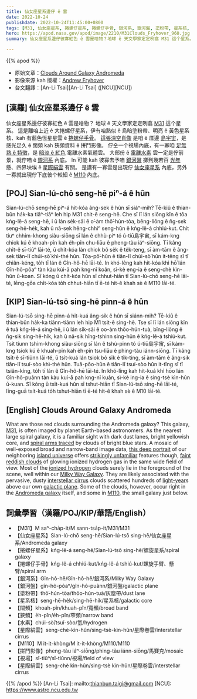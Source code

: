 ```yaml
---
title: 仙女座星系邊仔 ê 雲
date: 2022-10-24
publishdate: 2022-10-24T11:45:00+0800
tags: [M31, 仙女座星系, 捲螺仔星系, 捲螺仔手骨, 銀河系, 銀河盤, 塗粉帶, 星系核, 闊頻, 狹頻, 水素, 星際絹雲, M110, 拼鬥影像, 視場, 絹雲]
hero: https://apod.nasa.gov/apod/image/2210/M31Clouds_Fryhover_960.jpg
summary: 仙女座星系邊仔彼寡紅色 ê 雲是啥物？地球 ê 天文學家定定咧翕 M31 這个星系。

---
```


{{% apod %}}

- 原始文章：[Clouds Around Galaxy Andromeda](https://apod.nasa.gov/apod/ap221024.html)
- 影像來源 kah 版權：[Andrew Fryhover](https://www.flickr.com/photos/51743649@N07/)
- 台文翻譯：[An-Li Tsai][An-Li Tsai] ([NCU][NCU])

## [漢羅] 仙女座星系邊仔 ê 雲
仙女座星系邊仔彼寡紅色 ê 雲是啥物？
地球 ê 天文學家定定咧翕 [M31][M31] 這个星系。
這是離咱上近 ê 大捲螺仔星系，伊有咱熟似 ê 烏暗塗粉帶、明亮 ê 黃色星系核、kah 有藍色恆星星雲 ê [捲螺仔手骨][spiral arms traced]。
[這張深空肖像][this deep portrait] 是咱 ê 厝邊 [島宇宙][island universe]，是感光足久 ê 闊頻 kah 狹頻資料 ê 拼鬥影像。
佇仝一个視場內底，有一寡咱 [足無熟 ê 特徵][strikingly unfamiliar]，是 [暗淡 ê 紅色][faint reddish clouds] 電離水素氣體雲。
大部份 ê [電離水素][ionized hydrogen] 雲一定是佇前景，就佇咱 ê [銀河系][Milky Way Galaxy] 內底。
In 可能 kah 彼寡去予咱 [銀河盤][galactic plane] 擲到幾若百 [光年][light-year] 懸、四界坱埃 ê [星際絹雲][interstellar cirrus t] 有關。
是講有一寡雲是出現佇 [仙女座星系][Andromeda galaxy] 內底，另外一寡就出現佇下底彼个較細 ê [M110][M110] 內底。

## [POJ] Sian-lú-chō seng-hē piⁿ-á ê hûn
Sian-lú-chō seng-hē piⁿ-á hit-kóa âng-sek ê hûn sī siáⁿ-mih?
Tē-kiû ê thian-bûn ha̍k-ka tiāⁿ-tiāⁿ leh hip M31 chit-ê seng-hē.
Che sī lī lán siōng kīn ê tōa kńg-lê-á seng-hē, i ū lán se̍k-sāi ê o͘-àm thô͘-hún-tòa, bêng-liōng ê n̂g-sek seng-hē-he̍k, kah ū nâ-sek hêng-chhiⁿ seng-hûn ê kńg-lê-á chhiú-kut.
Chit tiuⁿ chhim-khong siàu-siōng sī lán ê chhù-piⁿ tó ú-tiū島宇宙, sī kám-kng chiok kú ê khoah-pîn kah e̍h-pîn chu-liāu ê pheng-tàu iáⁿ-siōng.
Tī kâng chi̍t-ê sī-tiûⁿ lāi-té, ū chi̍t-kóa lán chiok bô se̍k ê te̍k-teng, sī àm-tām ê âng-sek tiān-lī chúi-sò͘ khì-thé hûn.
Tōa-pō͘-hūn ê tiān-lī chúi-sò͘ hûn it-tēng sī tī chiân-kéng, to̍h tī lán ê Gîn-hô-hē lāi-té.
In khó-lêng kah hit-kóa khì hō͘ lán Gîn-hô-pôaⁿ tàn kàu kúi-ā pah kng-nî koân, sì-kè eng-ia ê seng-chè kìn-hûn ū-koan.
Sī kóng ū chi̍t-kóa hûn sī chhut-hiān tī Sian-lú-chō seng-hē lāi-té, lēng-gōa chi̍t-kóa to̍h chhut-hiān tī ē-té hit-ê khah sè ê M110 lāi-té.


## [KIP] Sian-lú-tsō sing-hē pinn-á ê hûn
Sian-lú-tsō sing-hē pinn-á hit-kuá âng-sik ê hûn sī siánn-mih?
Tē-kiû ê thian-bûn ha̍k-ka tiānn-tiānn leh hip M̀1 tsit-ê sing-hē.
Tse sī lī lán siōng kīn ê tuā kńg-lê-á sing-hē, i ū lán si̍k-sāi ê oo-àm thôo-hún-tuà, bîng-liōng ê n̂g-sik sing-hē-hi̍k, kah ū nâ-sik hîng-tshinn sing-hûn ê kńg-lê-á tshiú-kut.
Tsit tiunn tshim-khong siàu-siōng sī lán ê tshù-pinn tó ú-tiū島宇宙, sī kám-kng tsiok kú ê khuah-pîn kah e̍h-pîn tsu-liāu ê phing-tàu iánn-siōng.
Tī kâng tsi̍t-ê sī-tiûnn lāi-té, ū tsi̍t-kuá lán tsiok bô si̍k ê ti̍k-ting, sī àm-tām ê âng-sik tiān-lī tsuí-sòo khì-thé hûn.
Tuā-pōo-hūn ê tiān-lī tsuí-sòo hûn it-tīng sī tī tsiân-kíng, to̍h tī lán ê Gîn-hô-hē lāi-té.
In khó-lîng kah hit-kuá khì hōo lán Gîn-hô-puânn tàn kàu kuí-ā pah kng-nî kuân, sì-kè ing-ia ê sing-tsè kìn-hûn ū-kuan.
Sī kóng ū tsi̍t-kuá hûn sī tshut-hiān tī Sian-lú-tsō sing-hē lāi-té, līng-guā tsi̍t-kuá to̍h tshut-hiān tī ē-té hit-ê khah sè ê M10 lāi-té.

## [English] Clouds Around Galaxy Andromeda

What are those red clouds surrounding the Andromeda galaxy?
This galaxy, [M31][M31], is often imaged by planet Earth-based astronomers.
As the nearest large spiral galaxy, it is a familiar sight with dark dust lanes, bright yellowish core, and [spiral arms traced][spiral arms traced] by clouds of bright blue stars.
A mosaic of well-exposed broad and narrow-band image data, [this deep portrait][this deep portrait] of our neighboring [island universe][island universe] offers [strikingly unfamiliar][strikingly unfamiliar] features though, [faint reddish clouds][faint reddish clouds] of glowing ionized hydrogen gas in the same wide field of view.
Most of the [ionized hydrogen][ionized hydrogen] clouds surely lie in the foreground of the scene, well within our [Milky Way Galaxy][Milky Way Galaxy].
They are likely associated with the pervasive, dusty [interstellar cirrus][interstellar cirrus e] clouds scattered hundreds of [light-year][light-year]s above our own [galactic plane][galactic plane].
Some of the clouds, however, occur right in the [Andromeda galaxy][Andromeda galaxy] itself, and some in [M110][M110], the small galaxy just below.


## 詞彙學習（漢羅/POJ/KIP/華語/English）

- 【M31】M saⁿ-cha̍p-it/M sann-tsa̍p-it/M31/M31
- 【仙女座星系】Sian-lú-chō seng-hē/Sian-lú-tsō sing-hē/仙女座星系/Andromeda galaxy
- 【捲螺仔星系】kńg-lê-á seng-hē/Sian-lú-tsō sing-hē/螺旋星系/spiral galaxy
- 【捲螺仔手骨】kńg-lê-á chhiú-kut/kńg-lê-á tshiú-kut/螺旋手臂、懸臂/spiral arm
- 【銀河系】Gîn-hô-hē/Gîn-hô-hē/銀河系/Milky Way Galaxy
- 【銀河盤】gîn-hô-pôaⁿ/gîn-hô-puânn/銀河盤/galactic plane
- 【塗粉帶】thô͘-hún-tòa/thôo-hún-tuà/灰塵帶/dust lane
- 【星系核】seng-hē-he̍k/sing-hē-hi̍k/星系核/galactic core
- 【闊頻】khoah-pîn/khuah-pîn/寬頻/broad band
- 【狹頻】e̍h-pîn/e̍h-pîn/窄頻/narrow band
- 【水素】chúi-sò͘/tsuí-sòo/氫/hydrogen
- 【星際絹雲】seng-chè-kìn-hûn/sing-tsè-kìn-hûn/星際卷雲/interstellar cirrus
- 【M110】M it-it-khòng/M it-it-khòng/M110/M110
- 【拼鬥影像】pheng-tàu iáⁿ-siōng/phing-tàu iánn-siōng/馬賽克/mosaic
- 【視場】sī-tiûⁿ/sī-tiûnn/視場/field of view
- 【星際絹雲】seng-chè kìn-hûn/sing-tsè kìn-hûn/星際卷雲/interstellar cirrus




{{% /apod %}}
[An-Li Tsai]: mailto:thianbun.taigi@gmail.com
[NCU]: https://www.astro.ncu.edu.tw

[copyright]: https://apod.nasa.gov/apod/fap/lib/about_apod.html#srapply
[License]: https://creativecommons.org/licenses/by/2.0/


[M31]:https://en.wikipedia.org/wiki/Andromeda_Galaxy
[spiral arms traced]:https://archive.stsci.edu/prepds/phat/
[this deep portrait]:https://www.flickr.com/photos/51743649@N07/52426245654/in/pool-apods/
[island universe]:https://apod.nasa.gov/apod/ap051222.html
[strikingly unfamiliar]:https://media.istockphoto.com/photos/funny-british-shorthair-cat-portrait-looking-shocked-or-surprised-picture-id1361394182?k=20&m=1361394182&s=612x612&w=0&h=veRQ9_S8xcC54nBcJ8rNS4BqHVx4oBcfagohNNnF4Sw=
[faint reddish clouds]:https://www.deepskycolors.com/archive/2017/01/01/Clouds-Of-Andromeda.html
[ionized hydrogen]:https://apod.nasa.gov/apod/ap051223.html
[Milky Way Galaxy]:https://www.nasa.gov/jpl/charting-the-milky-way-from-the-inside-out
[interstellar cirrus e]:https://apod.nasa.gov/apod/ap221019.html
[interstellar cirrus t]:https://apod.tw/daily/20221019/
[light-year]:https://exoplanets.nasa.gov/faq/26/what-is-a-light-year/
[galactic plane]:https://en.wikipedia.org/wiki/Galactic_plane
[Andromeda galaxy]:https://www.nasa.gov/feature/goddard/2017/messier-31-the-andromeda-galaxy
[M110]:https://en.wikipedia.org/wiki/Messier_110
